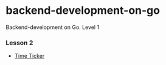 # backend-development-on-go
Backend-development on Go. Level 1

### Lesson 2

- [Time Ticker](lesson2/timetick/README.md)